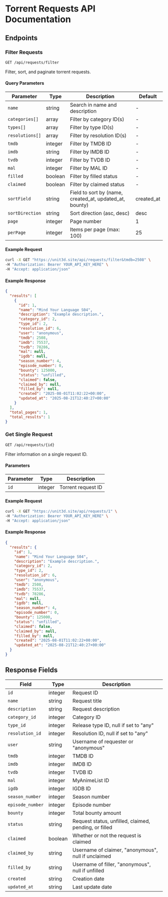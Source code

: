 # Torrent Requests API Documentation

## Endpoints

### Filter Requests

`GET /api/requests/filter`

Filter, sort, and paginate torrent requests.

#### Query Parameters

| Parameter       | Type    | Description                                             | Default     |
|-----------------|---------|---------------------------------------------------------|-------------|
| `name`          | string  | Search in name and description                          | -           |
| `categories[]`  | array   | Filter by category ID(s)                                | -           |
| `types[]`       | array   | Filter by type ID(s)                                    | -           |
| `resolutions[]` | array   | Filter by resolution ID(s)                              | -           |
| `tmdb`          | integer | Filter by TMDB ID                                       | -           |
| `imdb`          | string  | Filter by IMDB ID                                       | -           |
| `tvdb`          | integer | Filter by TVDB ID                                       | -           |
| `mal`           | integer | Filter by MAL ID                                        | -           |
| `filled`        | boolean | Filter by filled status                                 | -           |
| `claimed`       | boolean | Filter by claimed status                                | -           |
| `sortField`     | string  | Field to sort by (name, created_at, updated_at, bounty) | created_at  |
| `sortDirection` | string  | Sort direction (asc, desc)                              | desc        |
| `page`          | integer | Page number                                             | 1           |
| `perPage`       | integer | Items per page (max: 100)                               | 25          |

#### Example Request

```bash
curl -X GET "https://unit3d.site/api/requests/filter&tmdb=2508" \
-H "Authorization: Bearer YOUR_API_KEY_HERE" \
-H "Accept: application/json"
```

#### Example Response

```json
{
  "results": [
    {
      "id": 1,
      "name": "Mind Your Language S04",
      "description": "Example description.",
      "category_id": 2,
      "type_id": 2,
      "resolution_id": 6,
      "user": "anonymous",
      "tmdb": 2508,
      "imdb": 75537,
      "tvdb": 78286,
      "mal": null,
      "igdb": null,
      "season_number": 4,
      "episode_number": 0,
      "bounty": 125000,
      "status": "unfilled",
      "claimed": false,
      "claimed_by": null,
      "filled_by": null,
      "created": "2025-08-01T11:02:22+00:00",
      "updated_at": "2025-08-21T12:40:27+00:00"
    }
  ],
  "total_pages": 1,
  "total_results": 1
}
```

### Get Single Request

`GET /api/requests/{id}`

Filter information on a single request ID.

#### Parameters

| Parameter | Type    | Description         |
|-----------|---------|---------------------|
| `id`      | integer | Torrent request ID  |

#### Example Request

```bash
curl -X GET "https://unit3d.site/api/requests/1" \
-H "Authorization: Bearer YOUR_API_KEY_HERE" \
-H "Accept: application/json"
```

#### Example Response

```json
{
  "results": {
    "id": 1,
    "name": "Mind Your Language S04",
    "description": "Example description.",
    "category_id": 2,
    "type_id": 2,
    "resolution_id": 6,
    "user": "anonymous",
    "tmdb": 2508,
    "imdb": 75537,
    "tvdb": 78286,
    "mal": null,
    "igdb": null,
    "season_number": 4,
    "episode_number": 0,
    "bounty": 125000,
    "status": "unfilled",
    "claimed": false,
    "claimed_by": null,
    "filled_by": null,
    "created": "2025-08-01T11:02:22+00:00",
    "updated_at": "2025-08-21T12:40:27+00:00"
  }
}
```

## Response Fields

| Field           | Type    | Description                                               |
|-----------------|---------|-----------------------------------------------------------|
| `id`            | integer | Request ID                                                |
| `name`          | string  | Request title                                             |
| `description`   | string  | Request description                                       |
| `category_id`   | integer | Category ID                                               |
| `type_id`       | integer | Release type ID, null if set to "any"                     |
| `resolution_id` | integer | Resolution ID, null if set to "any"                       |
| `user`          | string  | Username of requester or "anonymous"                      |
| `tmdb`          | integer | TMDB ID                                                   |
| `imdb`          | integer | IMDB ID                                                   |
| `tvdb`          | integer | TVDB ID                                                   |
| `mal`           | integer | MyAnimeList ID                                            |
| `igdb`          | integer | IGDB ID                                                   |
| `season_number` | integer | Season number                                             |
| `episode_number`| integer | Episode number                                            |
| `bounty`        | integer | Total bounty amount                                       |
| `status`        | string  | Request status, unfilled, claimed, pending, or filled     |
| `claimed`       | boolean | Whether or not the request is claimed                     |
| `claimed_by`    | string  | Username of claimer, "anonymous", null if unclaimed       |
| `filled_by`     | string  | Username of filler, "anonymous", null if unfilled         |
| `created`       | string  | Creation date                                             |
| `updated_at`    | string  | Last update date                                          |
